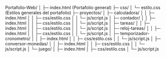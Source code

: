 Portafolio-Web/
│
├─ index.html            (Portafolio general)
├─ css/
│   └─ estilo.css        (Estilos generales del portafolio)
├─ proyectos/
│   ├─ calculadora/
│   │   ├─ index.html
│   │   ├─ css/estilo.css
│   │   └─ js/script.js
│   ├─ contador/
│   │   ├─ index.html
│   │   ├─ css/estilo.css
│   │   └─ js/script.js
│   ├─ tareas/
│   │   ├─ index.html
│   │   ├─ css/estilo.css
│   │   └─ js/script.js
│   ├─ reloj-tareas/
│   │   ├─ index.html
│   │   ├─ css/estilo.css
│   │   └─ js/script.js
│   ├─ temporizador-cronometro/
│   │   ├─ index.html
│   │   ├─ css/estilo.css
│   │   └─ js/script.js
│   ├─ conversor-monedas/
│   │   ├─ index.html
│   │   ├─ css/estilo.css
│   │   └─ js/script.js
│   └─ juego/
│       ├─ index.html
│       ├─ css/estilo.css
│       └─ js/script.js
